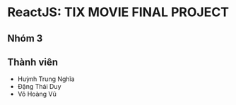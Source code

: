 # ReactJS: TIX MOVIE FINAL PROJECT

## Nhóm 3

## Thành viên

- Huỳnh Trung Nghĩa
- Đặng Thái Duy
- Võ Hoàng Vũ
